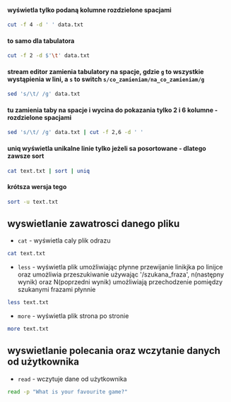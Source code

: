 #### wyświetla tylko podaną kolumne rozdzielone spacjami
```sh
cut -f 4 -d ' ' data.txt
```
#### to samo dla tabulatora
```sh
cut -f 2 -d $'\t' data.txt
```

#### stream editor zamienia tabulatory na spacje, gdzie `g` to wszystkie wystąpienia w lini, a `s` to switch `s/co_zamieniam/na_co_zamieniam/g`
```sh
sed 's/\t/ /g' data.txt
```
#### tu zamienia taby na spacje i wycina do pokazania tylko 2 i 6 kolumne - rozdzielone spacjami
```sh
sed 's/\t/ /g' data.txt | cut -f 2,6 -d ' '
``` 
#### uniq wyświetla unikalne linie tylko jeżeli sa posortowane - dlatego zawsze sort
```sh
cat text.txt | sort | uniq
```
#### krótsza wersja tego 
```sh
sort -u text.txt
```

## wyswietlanie zawatrosci danego pliku
* `cat` - wyświetla caly plik odrazu
```sh
cat text.txt
```
* `less` - wyświetla plik umożliwiając płynne przewijanie linikjka po linijce oraz umożliwia przeszukiwanie
używając '/szukana_fraza', n(następny wynik) oraz N(poprzedni wynik) umożliwiają przechodzenie pomiędzy szukanymi frazami płynnie
```sh
less text.txt
```
* `more` - wyświetla plik strona po stronie
```sh
more text.txt
```

## wyswietlanie polecania oraz wczytanie danych od użytkownika
* `read` - wczytuje dane od użytkownika
```sh
read -p "What is your favourite game?"
```
